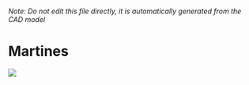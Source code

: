 ###### Note: Do not edit this file directly, it is automatically generated from the CAD model

# Martines

![](/project.svg)

